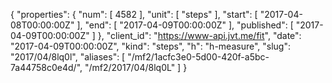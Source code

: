 {
  "properties": {
    "num": [
      4582
    ],
    "unit": [
      "steps"
    ],
    "start": [
      "2017-04-08T00:00:00Z"
    ],
    "end": [
      "2017-04-09T00:00:00Z"
    ],
    "published": [
      "2017-04-09T00:00:00Z"
    ]
  },
  "client_id": "https://www-api.jvt.me/fit",
  "date": "2017-04-09T00:00:00Z",
  "kind": "steps",
  "h": "h-measure",
  "slug": "2017/04/8lq0l",
  "aliases": [
    "/mf2/1acfc3e0-5d00-420f-a5bc-7a44758c0e4d/",
    "/mf2/2017/04/8lq0L"
  ]
}
